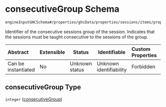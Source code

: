 # consecutiveGroup Schema

```txt
engineInputGHCSchema#/properties/ghcData/properties/sessions/items/properties/sessionRelations/properties/consecutiveGroup
```

Identifier of the consecutive sessions group of the session. Indicates that the sessions must be taught consecutive to the sessions of the group.


| Abstract            | Extensible | Status         | Identifiable            | Custom Properties | Additional Properties | Access Restrictions | Defined In                                                         |
| :------------------ | ---------- | -------------- | ----------------------- | :---------------- | --------------------- | ------------------- | ------------------------------------------------------------------ |
| Can be instantiated | No         | Unknown status | Unknown identifiability | Forbidden         | Allowed               | none                | [ghc.schema.json\*](../out/ghc.schema.json "open original schema") |

## consecutiveGroup Type

`integer` ([consecutiveGroup](ghc-properties-ghcdata-properties-sessions-session-properties-sessionrelations-properties-consecutivegroup.md))
